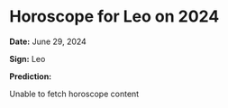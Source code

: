 # Horoscope for Leo on 2024

**Date:** June 29, 2024

**Sign:** Leo

**Prediction:**

Unable to fetch horoscope content
